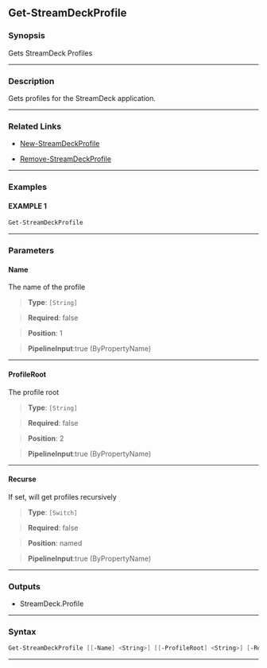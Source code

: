 Get-StreamDeckProfile
---------------------
### Synopsis
Gets StreamDeck Profiles

---
### Description

Gets profiles for the StreamDeck application.

---
### Related Links
* [New-StreamDeckProfile](New-StreamDeckProfile.md)



* [Remove-StreamDeckProfile](Remove-StreamDeckProfile.md)



---
### Examples
#### EXAMPLE 1
```PowerShell
Get-StreamDeckProfile
```

---
### Parameters
#### **Name**

The name of the profile



> **Type**: ```[String]```

> **Required**: false

> **Position**: 1

> **PipelineInput**:true (ByPropertyName)



---
#### **ProfileRoot**

The profile root



> **Type**: ```[String]```

> **Required**: false

> **Position**: 2

> **PipelineInput**:true (ByPropertyName)



---
#### **Recurse**

If set, will get profiles recursively



> **Type**: ```[Switch]```

> **Required**: false

> **Position**: named

> **PipelineInput**:true (ByPropertyName)



---
### Outputs
* StreamDeck.Profile




---
### Syntax
```PowerShell
Get-StreamDeckProfile [[-Name] <String>] [[-ProfileRoot] <String>] [-Recurse] [<CommonParameters>]
```
---

